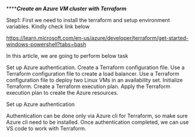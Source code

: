    *************************Create an Azure VM cluster with Terraform*********************


Step1: First we need to install the terraform and setup environment variables.
Kindly check link below

https://learn.microsoft.com/en-us/azure/developer/terraform/get-started-windows-powershell?tabs=bash

In this article, we are going to perform below task

Set up Azure authentication.
Create a Terraform configuration file.
Use a Terraform configuration file to create a load balancer.
Use a Terraform configuration file to deploy two Linux VMs in an availability set.
Initialize Terraform.
Create a Terraform execution plan.
Apply the Terraform execution plan to create the Azure resources.

Set up Azure authentication

Authentication can be done only via Azure cli for Terraform, so make sure Azure cli need to be installed.
Once authentication completed, we can use VS code to work with Terraform.